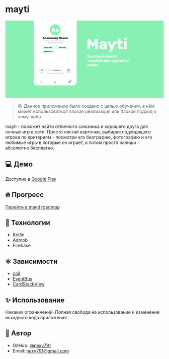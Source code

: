 # mayti

![информация](./intro.png)

> 😖 Данное приложение было создано с целью обучения, в нём может использоваться плохая реализация или плохой подход к чему-либо

 mayti - поможет найти отличного союзника и хорошего друга для ночных игр в сети. Просто листай карточки, выбирая подходящего игрока по критериям - посмотри его биографию, фотографию и его любимые игры в которые он играет, а потом просто напиши - абсолютно бесплатно.
 
## 💻 Демо

Доступно в [Google Play](https://play.google.com/store/apps/details?id=com.ribsky.mayti)

## 🔥 Прогресс

[Перейти в mayti roadmap](https://github.com/nexy791/mayti/projects/1)

## 🤔 Технологии

* Kotlin
* Admob
* Firebase

## ⚛ Зависимости

* [coil](https://github.com/coil-kt/coil)
* [EventBus](https://github.com/greenrobot/EventBus)
* [CardStackView](https://github.com/yuyakaido/CardStackView)

## ✨ Использование

Никаких ограничений. Полная свобода на использование и изменение исходного кода приложения

## 🤠 Автор

* GitHub: [@nexy791](https://github.com/nexy791)
* Email: nexy791@gmail.com
